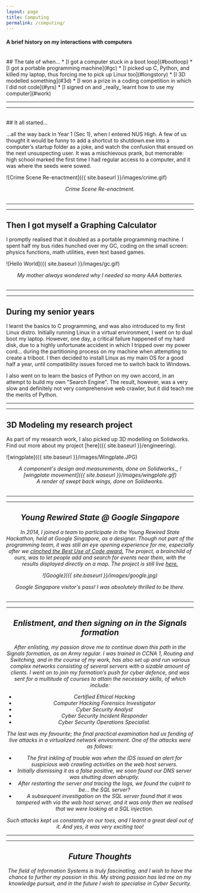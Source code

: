 ```yaml
---
layout: page
title: Computing
permalink: /computing/
---
```

#### A brief history on my interactions with computers
<br>
## The tale of when...
  * [I got a computer stuck in a boot loop](#bootloop)
  * [I got a portable programming machine](#gc)
  * [I picked up C, Python, and killed my laptop, thus forcing me to pick up Linux too](#longstory)
  * [I 3D modelled something](#3d)
  * [I won a prize in a coding competition in which I did not code](#yrs)
  * [I signed on and _really_ learnt how to use my computer](#work)  
  
----
****  
<br>
<a id="bootloop"></a>
## It all started... 

...all the way back in Year 1 (Sec 1), when I entered NUS High. A few of us thought it would be funny to add a shortcut to shutdown.exe into a computer’s startup folder as a joke, and watch the confusion that ensued on the next unsuspecting user. It was a mischievous prank, but memorable: high school marked the first time I had regular access to a computer, and it was where the seeds were sowed.

![Crime Scene Re-enactment]({{ site.baseurl }}/images/crime.gif)
<div style="text-align:center;">
    <em>Crime Scene Re-enactment.</em>
</div>    
<br>


  
  
----
****
<a id="gc"></a>
## Then I got myself a Graphing Calculator 
I promptly realised that it doubled as a portable programming machine. I spent half my bus rides hunched over my GC, coding on the small screen: physics functions, math utilities, even text based games.

![Hello World]({{ site.baseurl }}/images/gc.gif)
<div style="text-align:center;">
    <em>My mother always wondered why I needed so many AAA batteries.</em>
</div>    
<br> 

----
**** 
<a id="longstory"></a>
## During my senior years 
I learnt the basics to C programming, and was also introduced to my first Linux distro. Initially running Linux in a virtual environment, I went on to dual boot my laptop. However, one day, a critical failure happened of my hard disk, due to a highly unfortunate accident in which I tripped over my power cord... during the partitioning process on my machine when attempting to create a triboot. I then decided to install Linux as my main OS for a good half a year, until compatibility issues forced me to switch back to Windows.

I also went on to learn the basics of Python on my own accord, in an attempt to build my own "Search Engine". The result, however, was a very slow and definitely not very comprehensive web crawler, but it did teach me the merits of Python.

----
****  
<a id="3d"></a>
## 3D Modeling my research project 
As part of my research work, I also picked up 3D modelling on Solidworks. Find out more about my project [here]({{ site.baseurl }}/engineering).

![wingplate]({{ site.baseurl }}/images/Wingplate.JPG)  
<div style="text-align:center;">
    <em>A component's design and measurements, done on Solidworks._
![wingplate movement]({{ site.baseurl }}/images/wingplate.gif)  
<div style="text-align:center;">
    <em>A render of swept back wings, done on Solidworks.</em>
</div>    
<br> 

----
****  
<a id="yrs"></a>
## Young Rewired State @ Google Singapore 
In 2014, I joined a team to participate in the Young Rewired State Hackathon, held at Google Singapore, as a designer. Though not part of the programming team, it was still an eye opening experience for me, especially after we [clinched the Best Use of Code award.](https://web.archive.org/web/20150922162216/http://hacks.youngrewiredstate.org/events/yrssingapore) The project, a brainchild of ours, was to let people add and search for events near them, with the results displayed directly on a map. The project is still live [here.](http://sup-sg.appspot.com/) 

![Google]({{ site.baseurl }}/images/google.jpg)  
<div style="text-align:center;">
    <em>Google Singapore visitor's pass! I was absolutely thrilled to be there.</em>
</div>    
<br> 

----
****  
<a id="work"></a>
## Enlistment, and then signing on in the Signals formation 
After enlisting, my passion drove me to continue down this path in the Signals formation, as an Army regular. I was trained in CCNA 1, Routing and Switching, and in the course of my work, has also set up and run various complex networks consisting of several servers with a sizable amount of clients. I went on to join my formation’s push for cyber defence, and was sent for a multitude of courses to attain the necessary skills, of which include:

* Certified Ethical Hacking
* Computer Hacking Forensics Investigator 
* Cyber Security Analyst 
* Cyber Security Incident Responder
* Cyber Security Operations Specialist.  

The last was my favourite; the final practical examination had us fending of live attacks in a virtualized network environment.
One of the attacks were as follows:  
* The first inkling of trouble was when the IDS issued an alert for suspicious web crawling activities on the web host servers.
* Initially dismissing it as a false positive, we soon found our DNS server was shutting down abruptly. 
* After restarting the server and tracing the logs, we found the culprit to be... the SQL server? 
* A subsequent investigation on the SQL server found that it was tampered with via the web host server, and it was only then we realised that we were looking at a SQL injection.  

Such attacks kept us constantly on our toes, and I learnt a great deal out of it. And yes, it was very exciting too!

----
**** 

## Future Thoughts
The field of Information Systems is truly fascinating, and I wish to have the chance to further my passion in this. My strong passion has led me on my knowledge pursuit, and in the future I wish to specialise in Cyber Security.
